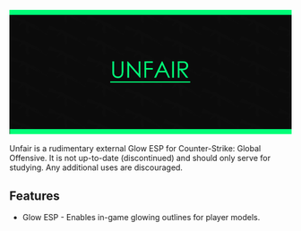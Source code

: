![Unfair Logo](unfair-banner.png)

Unfair is a rudimentary external Glow ESP for Counter-Strike: Global Offensive. It is not up-to-date (discontinued) and should only serve for studying. Any additional uses are discouraged.

## Features
* Glow ESP - Enables in-game glowing outlines for player models.
